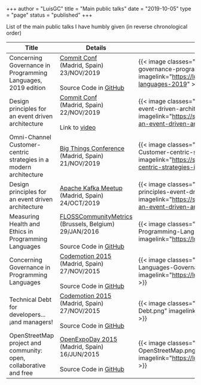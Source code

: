 +++
author = "LuisGC"
title = "Main public talks"
date = "2019-10-05"
type = "page"
status = "published"
+++

List of the main public talks I have humbly given (in reverse chronological order)

| Title    | Details | Presentation |
|---|---|---|
| Concerning Governance in Programming Languages, 2019 edition | [Commit Conf](https://www.koliseo.com/events/commit-2019/r4p/5106829466009600/agenda#/5137837183729664/5632673116585984)<br />(Madrid, Spain)<br />23/NOV/2019<br /><br />Source Code in [GitHub](https://github.com/LuisGC/concerning-governance-programming-languages-2019) | {{< image classes="image" src="/img/talks/2019-concerning-governance-programming-languages-2019.png" imagelink="https://luiyo.net/concerning-governance-programming-languages-2019" >}} |
| Design principles for an event driven architecture | [Commit Conf](https://www.koliseo.com/events/commit-2019/r4p/5106829466009600/agenda#/5690945286701056/5749033075212288)<br />(Madrid, Spain)<br />22/NOV/2019<br /><br />Link to [video](https://www.youtube.com/watch?v=eNWyPV7wcaY) | {{< image classes="image" src="/img/talks/2019-Design-principles-event-driven-architecture.png" imagelink="https://speakerdeck.com/luisgc/design-principles-for-an-event-driven-architecture-in-an-event-driven-world" >}} |
| Omni-Channel Customer-centric strategies in a modern architecture | [Big Things Conference](https://www.bigthingsconference.com/)<br />(Madrid, Spain)<br />21/NOV/2019 | {{< image classes="image" src="/img/talks/2019-Omni-channel-Customer-centric-strategies.png" imagelink="https://speakerdeck.com/luisgc/omni-channel-customer-centric-strategies-in-a-modern-architecture" >}} |
| Design principles for an event driven architecture | [Apache Kafka Meetup](https://www.meetup.com/es-ES/apachekafkamadrid/)<br />(Madrid, Spain)<br />24/OCT/2019 | {{< image classes="image" src="/img/talks/2019-Meetup-Design-principles-event-driven-architecture.png" imagelink="https://speakerdeck.com/luisgc/design-principles-for-an-event-driven-architecture" >}} |
| Measuring Health and Ethics in Programming Languages | [FLOSSCommunityMetrics](http://flosscommunitymetrics.org/2016-eu/index.html)<br/>(Brussels, Belgium)<br/>29/JAN/2016<br/><br/>Source Code in [GitHub](https://github.com/LuisGC/measuring_programming_languages) | {{< image classes="image" src="/img/talks/2016-Measuring-Health-Programming-Languages.png" imagelink="https://luiyo.net/measuring_programming_languages/" >}} |
| Concerning Governance in Programming Languages | [Codemotion 2015](https://www.koliseo.com/events/codemotion-madrid/r4p/5685252034920448/agenda#/5677904553836544)<br />(Madrid, Spain)<br />27/NOV/2015<br /><br />Source Code in [GitHub](https://github.com/LuisGC/programming_languages_governance) | {{< image classes="image" src="/img/talks/2015-Programming-Languages-Governance.png" imagelink="https://luiyo.net/programming_languages_governance/" >}} |
| Technical Debt for developers... ¡and managers! | [Codemotion 2015](https://www.koliseo.com/events/codemotion-madrid/r4p/5685252034920448/agenda#/5677904553836544)<br />(Madrid, Spain)<br />27/NOV/2015<br /><br />Source Code in [GitHub](https://github.com/LuisGC/technical-debt-presentation) | {{< image classes="image" src="/img/talks/2015-Technical-Debt.png" imagelink="https://luiyo.net/technical-debt-presentation/" >}} |
| OpenStreetMap project and community: open, collaborative and free | [OpenExpoDay 2015](http://ediciones.openexpo.es/openexpo-day-2015/)<br />(Madrid, Spain)<br />16/JUN/2015<br /><br />Source Code in [GitHub](https://github.com/LuisGC/OpenStreetMap_open_collaborative_free) | {{< image classes="image" src="/img/talks/2015-OpenStreetMap.png" imagelink="https://luiyo.net/OpenStreetMap_open_collaborative_free/" >}} |
